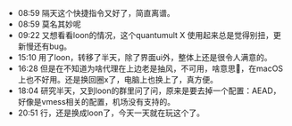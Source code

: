 - 08:59 隔天这个快捷指令又好了，简直离谱。
- 08:59 莫名其妙呢
- 09:22 又想看看loon的情况，这个quantumult X 使用起来总是觉得别扭，更新慢还有bug。
- 15:10 用了loon，转移了半天，除了界面ui外，整体上还是很令人满意的。
- 16:28 但是在不知道为啥代理在上边老是抽风，不可用，啥意思🤔️，在macOS上也不好用。还是换回圈x了，电脑上也换上了，真方便。
- 18:04 研究半天，又到loon的群里问了问，原来是要去掉一个配置：AEAD，好像是vmess相关的配置，机场没有支持的。
- 20:51 行，还是换成loon了，今天一天就在玩这个了。